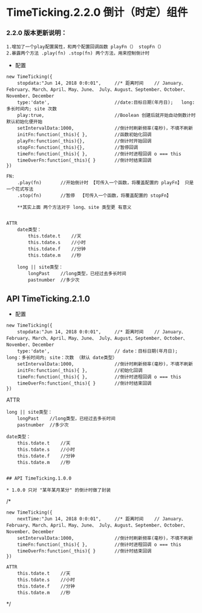 # TimeTicking.2.2.0     倒计（时定）组件

### 2.2.0 版本更新说明：

	1.增加了一个play配置属性，和两个配置回调函数 playFn（） stopFn（） 
	2.暴露两个方法 .play(fn) .stop(fn) 两个方法，用来控制倒计时


 
* 配置

```
new TimeTicking({
	stopdata:"Jun 14, 2018 0:0:01", 	//* 距离时间	// January、February、March、April、May、June、 July、August、September、October、November、December 
	type:'date',						//date:目标日期(年月日);	long:多长时间内; site 次数 
	play:true,							//Boolean 创建后就开始自动倒数计时  默认初始化便开始
	setIntervalData:1000, 				//倒计时刷新频率(毫秒)，不填不刷新
	initFn:function(_this){	},			//函数初始化回调
	playFn:function(_this){},			//倒计时开始回调
	stopFn:function(_this){},			//暂停回调
	timeFn:function(_this){	},			//倒计时进程回调 o === this
	timeOverFn:function(_this){	}		//倒计时结束回调 
})

FN:	
	.play(fn)		//开始倒计时 【可传入一个函数，将覆盖配置的 playFn】 只是一个花式写法
	.stop(fn)		//暂停  【可传入一个函数，将覆盖配置的 stopFn】
			
	**其实上面 两个方法对于 long、site 类型更 有意义
	

ATTR 
	date类型：
		this.tdate.t  	//天
		this.tdate.s	//小时
		this.tdate.f	//分钟
		this.tdate.m	//秒
	
	long || site类型：
		longPast	//long类型，已经过去多长时间
		pastnumber	//多少次
```




## API TimeTicking.2.1.0 
 
* 配置

```
new TimeTicking({
    stopdata:"Jun 14, 2018 0:0:01", 	//* 距离时间	// January、February、March、April、May、June、 July、August、September、October、November、December 
    type:'date',						// date：目标日期(年月日);	long：多长时间内; site：次数 （默认 date类型）
    setIntervalData:1000, 				//倒计时刷新频率(毫秒)，不填不刷新
    initFn:function(_this){	},			//初始化回调
    timeFn:function(_this){	},			//倒计时进程回调 o === this
    timeOverFn:function(_this){	}		//倒计时结束回调 
})
```

 ATTR 

	long || site类型：
	    longPast	//long类型，已经过去多长时间
	    pastnumber	//多少次
	
	date类型：
	    this.tdate.t  	//天
	    this.tdate.s	//小时
	    this.tdate.f	//分钟
	    this.tdate.m	//秒

```

## API TimeTicking.1.0.0 

* 1.0.0 只对 "某年某月某分" 的倒计时做了封装

```
/*


    new TimeTicking({
        nextTime:"Jun 14, 2018 0:0:01", 	//* 距离时间	// January、February、March、April、May、June、 July、August、September、October、November、December 
        setIntervalData:1000, 				//倒计时刷新频率(毫秒)，不填不刷新
        timeFn:function(_this){	},			//倒计时进程回调 o === this
        timeOverFn:function(_this){	}		//倒计时结束回调 
    })

    ATTR 
        this.tdate.t  	//天
        this.tdate.s	//小时
        this.tdate.f	//分钟
        this.tdate.m	//秒
*/
```
